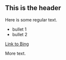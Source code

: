 ## This is the header

Here is some regular text.

* bullet 1
* bullet 2

[Link to Bing](http://www.bing.com)

More text.
 